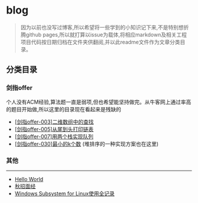 # blog
 >因为以前也没写过博客,所以希望将一些学到的小知识记下来,不是特别想折腾github pages,所以就打算以issue为载体,将相应markdown及相关工程项目代码按日期归档在文件夹供翻阅,并以此readme文件作为文章分类目录。

分类目录
---
### 剑指offer
个人没有ACM经验,算法题一直是弱项,但也希望能坚持做完。从牛客网上通过率高的题目开始做,所以这里的目录现在看起来是残缺的

- [[剑指offer-003]二维数组中的查找](https://github.com/oneone1995/blog/issues/3)
- [[剑指offer-005]从尾到头打印链表](https://github.com/oneone1995/blog/issues/5)
- [[剑指offer-007]用两个栈实现队列](https://github.com/oneone1995/blog/issues/2)
- [[剑指offer-030]最小的k个数](https://github.com/oneone1995/blog/issues/7) (堆排序的一种实现方案也在这里)

### 其他
---
 - [Hello World](https://github.com/oneone1995/blog/issues/1)
 - [秋招面经](https://github.com/oneone1995/blog/issues/4)
 - [Windows Subsystem for Linux使用全记录](https://github.com/oneone1995/blog/issues/6)